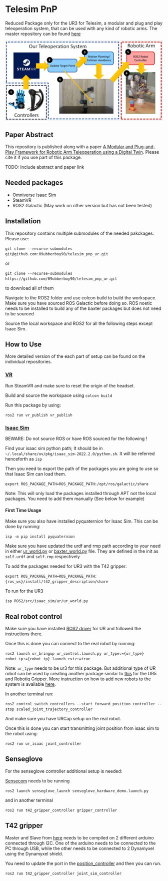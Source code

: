 # Telesim PnP

Reduced Package only for the UR3 for Telesim, a modular and plug and play teleoperation system, that can be used with any kind of robotic arms. The master repository can be found [here](https://github.com/cvas-ug/telesim_pnp)

![docs/images/ICRA2024_main_fig.png](docs/images/ICRA2024_main_fig.png)

## Paper Abstract

This repository is published along with a paper [A Modular and Plug-and-Play Framework for Robotic Arm Teleoperation using a Digital Twin](TODO). Please cite it if you use part of this package.

TODO: Include abstract and paper link

## Needed packages

- Omniverse Isaac Sim
- SteamVR
- ROS2 Galactic (May work on other version but has not been tested)

## Installation

This repository contains multiple submodules of the needed pakckages. Please use:

`git clone --recurse-submodules git@github.com:09ubberboy90/telesim_pnp_ur.git`

or

`git clone --recurse-submodules https://github.com/09ubberboy90/telesim_pnp_ur.git`

to download all of them

Navigate to the ROS2 folder and use colcon build to build the workspace. Make sure you have sourced ROS Galactic before doing so. ROS noetic needs to be installed to build any of the baxter packages but does not need to be sourced

Source the local workspace and ROS2 for all the following steps except Isaac Sim.

## How to Use

More detailed version of the each part of setup can be found on the individual repositories.

### [VR](https://github.com/09ubberboy90/vr_publisher)

Run SteamVR and make sure to reset the origin of the headset.

Build and source the workspace using `colcon build`

Run this package by using:

`ros2 run vr_publish vr_publish`

### [Isaac Sim](https://github.com/09ubberboy90/telesim_isaac)

BEWARE: Do not source ROS or have ROS sourced for the following !

Find your isaac sim python path; It should be in `~/.local/share/ov/pkg/isaac_sim-2022.2.0/python.sh`. It will be referred henceforth as `isp`

Then you need to export the path of the packages you are going to use so that Isaac Sim can load them.

`export ROS_PACKAGE_PATH=ROS_PACKAGE_PATH:/opt/ros/galactic/share`

Note: This will only load the packages installed through APT not the local packages. You need to add them manually (See below for example)

#### First Time Usage

Make sure you also have installed pyquaternion for Isaac Sim. This can be done by running:

`isp -m pip install pyquaternion`

Make sure you have updated the urdf and rmp path according to your need in either [ur_world.py](ur3/ur_world.py) or [baxter_world.py](baxter/baxter_world.py) file. They are defined in the init as `self.urdf` and `self.rmp` respectively

To add the packages needed for UR3 with the T42 gripper:

`export ROS_PACKAGE_PATH=ROS_PACKAGE_PATH:{ros_ws}/install/t42_gripper_description/share`

To run for the UR3

`isp ROS2/src/isaac_sim/ur/ur_world.py`

## Real robot control

Make sure you have installed [ROS2 driver](https://github.com/UniversalRobots/Universal_Robots_ROS2_Driver) for UR and followed the instructions there.

Once this is done you can connect to the real robot by running:

`ros2 launch ur_bringup ur_control.launch.py ur_type:={ur_type} robot_ip:={robot_ip} launch_rviz:=true`

Note: `ur_type` needs to be ur3 for this package. But additional type of UR robot can be used by creating another package similar to [this](https://github.com/09ubberboy90/ur_robotiq) for the UR5 and Robotiq Gripper. More instruction on how to add new robots to the system is available [here](https://github.com/09ubberboy90/telesim_isaac/blob/master/README.md#adding-new-robots).

In another terminal run:

`ros2 control switch_controllers --start forward_position_controller --stop scaled_joint_trajectory_controller`

And make sure you have URCap setup on the real robot.

Once this is done you can start transmitting joint position from isaac sim to the robot using:

`ros2 run ur_isaac joint_controller`

## Senseglove

For the senseglove controller additional setup is needed:

[Sensecom](ROS2/src/senseglove_ros2_ws/SenseCom/Linux/SenseCom.x86_64) needs to be running

`ros2 launch senseglove_launch senseglove_hardware_demo.launch.py`

and in another terminal

`ros2 run t42_gripper_controller gripper_controller`

## T42 gripper

Master and Slave from [here](ROS2/src/t42_gripper/t42_gripper_controller/arduino) needs to be compiled on 2 different arduino connected through I2C. One of the arduino needs to be connected to the PC through USB, while the other needs to be connected to 2 Dynamyxel using the Dynamyxel shield.

You need to update the port in the [position_controller](ROS2/src/t42_gripper/t42_gripper_controller/t42_gripper_controller/position_controller.py) and then you can run.

`ros2 run t42_gripper_controller joint_sim_controller`
